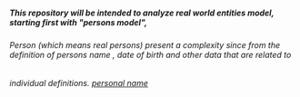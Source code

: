 ##### This repository will be intended to analyze real world entities model, starting first with "persons model", 
###### Person (which means real persons) present a complexity since from the definition of persons name , date of birth and other data that are related to 
###### individual definitions. [personal name](https://en.wikipedia.org/wiki/Personal_name)
